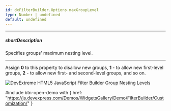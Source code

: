 ```yaml
---
id: dxFilterBuilder.Options.maxGroupLevel
type: Number | undefined
default: undefined
---
```

---
##### shortDescription
Specifies groups' maximum nesting level.

---
Assign **0** to this property to disallow new groups, **1** - to allow new first-level groups, **2** - to allow new first- and second-level groups, and so on.

![DevExtreme HTML5 JavaScript Filter Builder Group Nesting Levels](/images/FilterBuilder/visual_elements/group_nesting_levels.png)

#include btn-open-demo with {
    href: "https://js.devexpress.com/Demos/WidgetsGallery/Demo/FilterBuilder/Customization/"
}